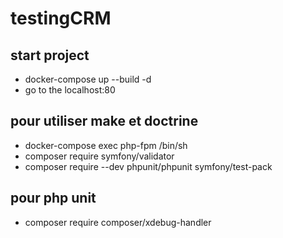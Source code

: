 # testingCRM


## start project 

- docker-compose up --build -d 
- go to the localhost:80


## pour utiliser make et doctrine  
- docker-compose exec php-fpm /bin/sh
- composer require symfony/validator
- composer require --dev phpunit/phpunit symfony/test-pack

## pour php unit 
- composer require composer/xdebug-handler


